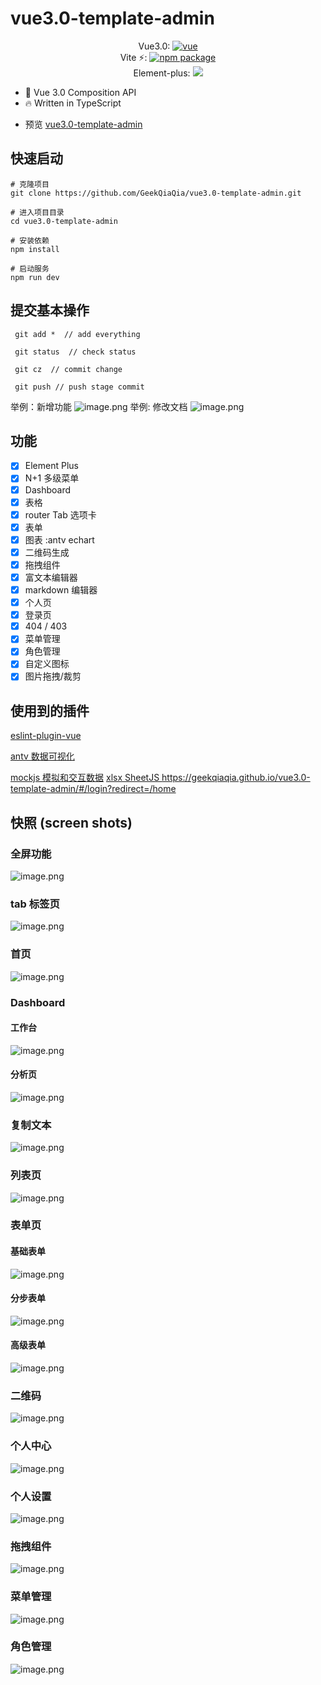 # vue3.0-template-admin

<p align="center">
Vue3.0:
<a href="https://www.npmjs.com/package/vue/v/next">
    <img src="https://img.shields.io/npm/v/vue/next.svg" alt="vue">
  </a>
  </br>
  Vite ⚡:
    <a href="https://npmjs.com/package/vite"><img src="https://img.shields.io/npm/v/vite.svg" alt="npm package"></a>
  </br>
Element-plus:
<a href="https://www.npmjs.org/package/element-plus">
<img src="https://img.shields.io/npm/v/element-plus.svg">
</a>

</p>

- 💪 Vue 3.0 Composition API
- 🔥 Written in TypeScript

* 预览 [vue3.0-template-admin](https://geekqiaqia.github.io/vue3.0-template-admin/#/login?redirect=/home)

## 快速启动

```
# 克隆项目
git clone https://github.com/GeekQiaQia/vue3.0-template-admin.git

# 进入项目目录
cd vue3.0-template-admin

# 安装依赖
npm install

# 启动服务
npm run dev

```

## 提交基本操作

     git add *  // add everything

     git status  // check status

     git cz  // commit change

     git push // push stage commit

举例：新增功能
![image.png](https://p9-juejin.byteimg.com/tos-cn-i-k3u1fbpfcp/2a1f4ad3d8f441898d37215da1c0c3e1~tplv-k3u1fbpfcp-watermark.image)
举例: 修改文档
![image.png](https://p9-juejin.byteimg.com/tos-cn-i-k3u1fbpfcp/cbb57adedaf84063b672b7802eeff6e6~tplv-k3u1fbpfcp-watermark.image)

## 功能

- [x] Element Plus
- [x] N+1 多级菜单
- [x] Dashboard
- [x] 表格
- [x] router Tab 选项卡
- [x] 表单
- [x] 图表 :antv echart
- [x] 二维码生成
- [x] 拖拽组件
- [x] 富文本编辑器
- [x] markdown 编辑器
- [x] 个人页
- [x] 登录页
- [x] 404 / 403
- [x] 菜单管理
- [x] 角色管理
- [x] 自定义图标
- [x] 图片拖拽/裁剪
<!--
- [x] 支持切换主题色:一键换肤
- [x] 权限：v-permisson
- [x] markdown 编辑器
- [x] 可拖拽弹窗
- [x] 国际化 -->

## 使用到的插件

[eslint-plugin-vue](https://eslint.vuejs.org/user-guide/#faq)

[antv 数据可视化](https://antv.vision/zh)

[mockjs 模拟和交互数据](http://mockjs.com/)
[xlsx SheetJS ](https://www.npmjs.com/package/xlsx)
https://geekqiaqia.github.io/vue3.0-template-admin/#/login?redirect=/home

## 快照 (screen shots)

### 全屏功能

![image.png](https://p6-juejin.byteimg.com/tos-cn-i-k3u1fbpfcp/17ee79df049c4536a73177e4ae086650~tplv-k3u1fbpfcp-watermark.image)

### tab 标签页

![image.png](https://p9-juejin.byteimg.com/tos-cn-i-k3u1fbpfcp/35d69fce489445f58cfa1a4f1962553b~tplv-k3u1fbpfcp-watermark.image)

### 首页

![image.png](https://p1-juejin.byteimg.com/tos-cn-i-k3u1fbpfcp/9e7a8852ae924151acc5e416fb91bf6a~tplv-k3u1fbpfcp-watermark.image)

### Dashboard

#### 工作台

![image.png](https://p6-juejin.byteimg.com/tos-cn-i-k3u1fbpfcp/f6586b8a2a6d42e9844519217f277b74~tplv-k3u1fbpfcp-watermark.image)

#### 分析页

![image.png](https://p6-juejin.byteimg.com/tos-cn-i-k3u1fbpfcp/c5ff3edaf9f644e6b148acabbada9241~tplv-k3u1fbpfcp-watermark.image)

### 复制文本

![image.png](https://p9-juejin.byteimg.com/tos-cn-i-k3u1fbpfcp/7272b219e496438898a3fb7d81859087~tplv-k3u1fbpfcp-watermark.image)

### 列表页

![image.png](https://p3-juejin.byteimg.com/tos-cn-i-k3u1fbpfcp/bacbafba94094ea8a0e8659b0bec382c~tplv-k3u1fbpfcp-watermark.image)

### 表单页

#### 基础表单

![image.png](https://p9-juejin.byteimg.com/tos-cn-i-k3u1fbpfcp/6db9c82b879d4b10bda9507a334698fd~tplv-k3u1fbpfcp-watermark.image)

#### 分步表单

![image.png](https://p6-juejin.byteimg.com/tos-cn-i-k3u1fbpfcp/42ae54a0b94044f8aa9c844d201da213~tplv-k3u1fbpfcp-watermark.image)

#### 高级表单

![image.png](https://p1-juejin.byteimg.com/tos-cn-i-k3u1fbpfcp/1b255c09f13e4b2cbab2b8d6696d0cb2~tplv-k3u1fbpfcp-watermark.image)

### 二维码

![image.png](https://p1-juejin.byteimg.com/tos-cn-i-k3u1fbpfcp/b06fc12a50b047699c6fb3c556af05a3~tplv-k3u1fbpfcp-watermark.image)

### 个人中心

![image.png](https://p3-juejin.byteimg.com/tos-cn-i-k3u1fbpfcp/e4c53c2dc9dc4ceb8a7606dbd60f2a6e~tplv-k3u1fbpfcp-watermark.image)

### 个人设置

![image.png](https://p9-juejin.byteimg.com/tos-cn-i-k3u1fbpfcp/c361ca504b1a4396929bd33730bdb350~tplv-k3u1fbpfcp-watermark.image)

<!-- ### 主题设置

![image.png](https://p1-juejin.byteimg.com/tos-cn-i-k3u1fbpfcp/cc192a56d9104cd3b8404b37c024ac76~tplv-k3u1fbpfcp-watermark.image) -->

### 拖拽组件

![image.png](https://p9-juejin.byteimg.com/tos-cn-i-k3u1fbpfcp/6fa6e9b7f60a440196b6b7b8586dc64f~tplv-k3u1fbpfcp-watermark.image)

### 菜单管理

![image.png](https://p3-juejin.byteimg.com/tos-cn-i-k3u1fbpfcp/8dcdc968093348c8a2cfe2f6d17c2c59~tplv-k3u1fbpfcp-watermark.image)

### 角色管理

![image.png](https://p3-juejin.byteimg.com/tos-cn-i-k3u1fbpfcp/2d3e75f06808445ba3aab88186633d4e~tplv-k3u1fbpfcp-watermark.image)

